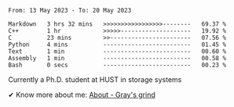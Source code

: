 <!--START_SECTION:waka-->

```text
From: 13 May 2023 - To: 20 May 2023

Markdown   3 hrs 32 mins   >>>>>>>>>>>>>>>>>--------   69.37 %
C++        1 hr            >>>>>--------------------   19.92 %
C          23 mins         >>-----------------------   07.56 %
Python     4 mins          -------------------------   01.45 %
Text       1 min           -------------------------   00.60 %
Assembly   1 min           -------------------------   00.58 %
Bash       0 secs          -------------------------   00.23 %
```

<!--END_SECTION:waka-->

<!-- [![grayxu's github stats](https://github-readme-stats.vercel.app/api?username=grayxu&count_private=true&show_icons=true)](https://github.com/grayxu) -->


Currently a Ph.D. student at HUST in storage systems
<!-- add this part due to Github student benefits requirements 🤷‍♂️ -->

✔ Know more about me: [About - Gray's grind](https://www.grayxu.cn/)
